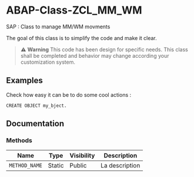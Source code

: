# ABAP-Class-ZCL_MM_WM
SAP : Class to manage MM/WM movments

The goal of this class is to simplify the code and make it clear.

> :warning: **Warning** This code has been design for specific needs. This class shall be completed and behavior may change according your customization system.

## Examples

Check how easy it can be to do some cool actions :

```abap
CREATE OBJECT my_bject.
```

## Documentation

### Methods

| Name | Type |Visibility | Description |
|---|---|---|---|
|`METHOD_NAME`|Static|Public| La description |
